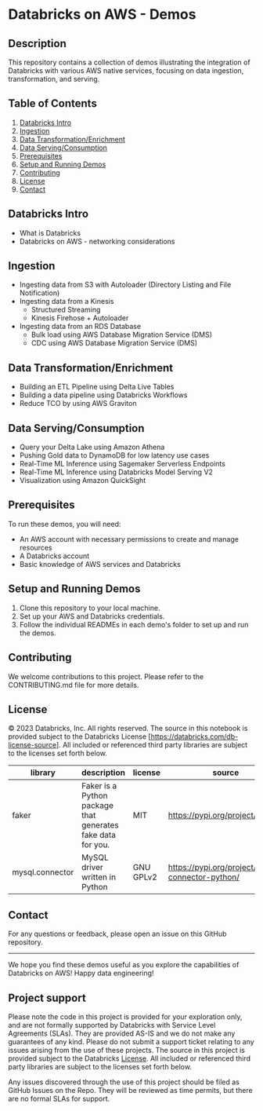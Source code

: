 # Databricks on AWS - Demos

## Description

This repository contains a collection of demos illustrating the integration of Databricks with various AWS native services, focusing on data ingestion, transformation, and serving.

## Table of Contents
1. [Databricks Intro](#databricks-intro)
2. [Ingestion](#ingestion)
3. [Data Transformation/Enrichment](#data-transformation)
4. [Data Serving/Consumption](#data-serving)
5. [Prerequisites](#prerequisites)
6. [Setup and Running Demos](#setup)
7. [Contributing](#contributing)
8. [License](#license)
9. [Contact](#contact)

<a name="databricks-intro"></a>
## Databricks Intro
- What is Databricks
- Databricks on AWS - networking considerations

<a name="ingestion"></a>
## Ingestion
- Ingesting data from S3 with Autoloader (Directory Listing and File Notification)
- Ingesting data from a Kinesis
    - Structured Streaming
    - Kinesis Firehose + Autoloader
- Ingesting data from an RDS Database
    - Bulk load using AWS Database Migration Service (DMS)
    - CDC using AWS Database Migration Service (DMS)

<a name="data-transformation"></a>
## Data Transformation/Enrichment
- Building an ETL Pipeline using Delta Live Tables
- Building a data pipeline using Databricks Workflows
- Reduce TCO by using AWS Graviton

<a name="data-serving"></a>
## Data Serving/Consumption
- Query your Delta Lake using Amazon Athena 
- Pushing Gold data to DynamoDB for low latency use cases
- Real-Time ML Inference using Sagemaker Serverless Endpoints
- Real-Time ML Inference using Databricks Model Serving V2
- Visualization using Amazon QuickSight

<a name="prerequisites"></a>
## Prerequisites

To run these demos, you will need:
- An AWS account with necessary permissions to create and manage resources
- A Databricks account
- Basic knowledge of AWS services and Databricks

<a name="setup"></a>
## Setup and Running Demos
1. Clone this repository to your local machine.
2. Set up your AWS and Databricks credentials.
3. Follow the individual READMEs in each demo's folder to set up and run the demos.

<a name="contributing"></a>
## Contributing
We welcome contributions to this project. Please refer to the CONTRIBUTING.md file for more details.

<a name="license"></a>
## License

&copy; 2023 Databricks, Inc. All rights reserved. The source in this notebook is provided subject to the Databricks License [https://databricks.com/db-license-source].  All included or referenced third party libraries are subject to the licenses set forth below.

| library                                | description             | license    | source                                              |
|----------------------------------------|-------------------------|------------|-----------------------------------------------------|
| faker | Faker is a Python package that generates fake data for you. | MIT  |   https://pypi.org/project/Faker/ |
| mysql.connector | MySQL driver written in Python | GNU GPLv2  |   https://pypi.org/project/mysql-connector-python/ |

<a name="contact"></a>
## Contact
For any questions or feedback, please open an issue on this GitHub repository.

---

We hope you find these demos useful as you explore the capabilities of Databricks on AWS! Happy data engineering!

## Project support 

Please note the code in this project is provided for your exploration only, and are not formally supported by Databricks with Service Level Agreements (SLAs). They are provided AS-IS and we do not make any guarantees of any kind. Please do not submit a support ticket relating to any issues arising from the use of these projects. The source in this project is provided subject to the Databricks [License](./LICENSE). All included or referenced third party libraries are subject to the licenses set forth below.

Any issues discovered through the use of this project should be filed as GitHub Issues on the Repo. They will be reviewed as time permits, but there are no formal SLAs for support. 
